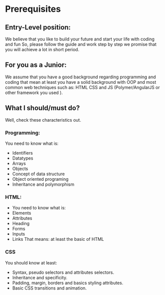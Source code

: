 # Prerequisites

## Entry-Level position:
We believe that you like to build your future and start your life with coding and fun 
So, please follow the guide and work step by step we promise that you will achieve a lot in short period. 

## For you as a Junior:
We assume that you have a good background regarding programming and coding that mean at least you have a solid background with OOP and most common web techniques such as: HTML CSS and JS (Polymer/AngularJS or other framework you used ).

## What I should/must do?
 Well, check these characteristics out.

### Programming:
You need to know what is:
 - Identifiers
 - Datatypes
 - Arrays 
 - Objects 
 - Concept of data structure 
 - Object oriented programing 
 - Inheritance and polymorphism

### HTML:
 - You need to know what is:
 - Elements
 - Attributes
 - Heading 
 - Forms
 - Inputs 
 - Links 
 That means: at least the basic of HTML 

### CSS
 You should know at least: 
 - Syntax, pseudo selectors and attributes selectors.
 - Inheritance and specificity.
 - Padding, margin, borders and basics styling attributes.
 - Basic CSS transitions and animation.
